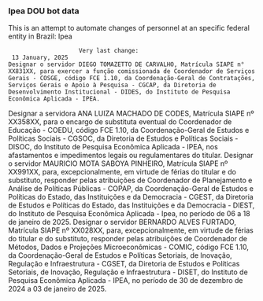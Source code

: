  ### Ipea DOU bot data
 This is an attempt to automate changes of personnel at an specific federal entity in Brazil: Ipea
 
                        Very last change: 
 	 13 January, 2025
	Designar o servidor DIEGO TOMAZETTO DE CARVALHO, Matrícula SIAPE n° XX831XX, para exercer a função comissionada de Coordenador de Serviços Gerais - COSGE, código FCE 1.10, da Coordenação-Geral de Contratações, Serviços Gerais e Apoio à Pesquisa - CGCAP, da Diretoria de Desenvolvimento Institucional - DIDES, do Instituto de Pesquisa Econômica Aplicada - IPEA.
Designar a servidora ANA LUIZA MACHADO DE CODES, Matrícula SIAPE nº XX358XX, para o encargo de substituta eventual do Coordenador de Educação - COEDU, código FCE 1.10, da Coordenação-Geral de Estudos e Políticas Sociais - CGSOC, da Diretoria de Estudos e Políticas Sociais - DISOC, do Instituto de Pesquisa Econômica Aplicada - IPEA, nos afastamentos e impedimentos legais ou regulamentares do titular.
Designar o servidor MAURICIO MOTA SABOYA PINHEIRO, Matrícula SIAPE nº XX991XX, para, excepcionalmente, em virtude de férias do titular e do substituto, responder pelas atribuições de Coordenador de Planejamento e Análise de Políticas Públicas - COPAP, da Coordenação-Geral de Estudos e Políticas do Estado, das Instituições e da Democracia - CGEST, da Diretoria de Estudos e Políticas do Estado, das Instituições e da Democracia - DIEST, do Instituto de Pesquisa Econômica Aplicada - Ipea, no período de 06 a 18 de janeiro de 2025.
Designar o servidor BERNARDO ALVES FURTADO, Matrícula SIAPE nº XX028XX, para, excepcionalmente, em virtude de férias do titular e do substituto, responder pelas atribuições de Coordenador de Métodos, Dados e Projeções Microeconômicas - COMIC, código FCE 1.10, da Coordenação-Geral de Estudos e Políticas Setoriais, de Inovação, Regulação e Infraestrutura - CGSET, da Diretoria de Estudos e Políticas Setoriais, de Inovação, Regulação e Infraestrutura - DISET, do Instituto de Pesquisa Econômica Aplicada - IPEA, no período de 30 de dezembro de 2024 a 03 de janeiro de 2025.

